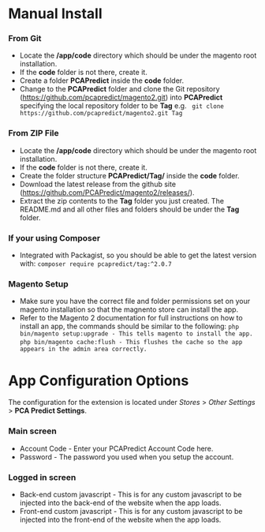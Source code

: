 # **Manual Install**

### From Git
- Locate the **/app/code** directory which should be under the magento root installation.
- If the **code** folder is not there, create it.
- Create a folder **PCAPredict** inside the **code** folder. 
- Change to the **PCAPredict** folder and clone the Git repository (https://github.com/pcapredict/magento2.git) into **PCAPredict** specifying the local repository folder to be **Tag** 
e.g. ``` git clone https://github.com/pcapredict/magento2.git Tag```

### From ZIP File
- Locate the **/app/code** directory which should be under the magento root installation.
- If the **code** folder is not there, create it.
- Create the folder structure **PCAPredict/Tag/** inside the **code** folder. 
- Download the latest release from the github site (https://github.com/PCAPredict/magento2/releases/).
- Extract the zip contents to the **Tag** folder you just created. The README.md and all other files and folders should be under the **Tag** folder.

### If your using Composer
- Integrated with Packagist, so you should be able to get the latest version with:
```composer require pcapredict/tag:^2.0.7```

### Magento Setup
- Make sure you have the correct file and folder permissions set on your magento installation so that the magnento store can install the app.
- Refer to the Magento 2 documentation for full instructions on how to install an app, the commands should be similar to the following:
```php bin/magento setup:upgrade - This tells magento to install the app.```
```php bin/magento cache:flush - This flushes the cache so the app appears in the admin area correctly.```

# **App Configuration Options**

The configuration for the extension is located under *Stores* > *Other Settings* > **PCA Predict Settings**.

### Main screen
- Account Code - Enter your PCAPredict Account Code here.
- Password - The password you used when you setup the account.

### Logged in screen
- Back-end custom javascript - This is for any custom javascript to be injected into the back-end of the website when the app loads.
- Front-end custom javascript - This is for any custom javascript to be injected into the front-end of the website when the app loads.